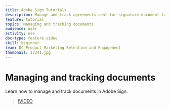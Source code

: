 ```yaml
---
title: Adobe Sign Tutorials
description: Manage and track agreements sent for signature document tutorial
feature: tutorial
topics: Managing and tracking documents
audience: user
activity: use
doc-type: feature video
skill: beginner
team: DC Product Marketing Retention and Engagement
thumbnail: 17341.jpg
---
```


# Managing and tracking documents

Learn how to manage and track documents in Adobe Sign.

>[!VIDEO](https://video.tv.adobe.com/v/17341?hidetitle=true)